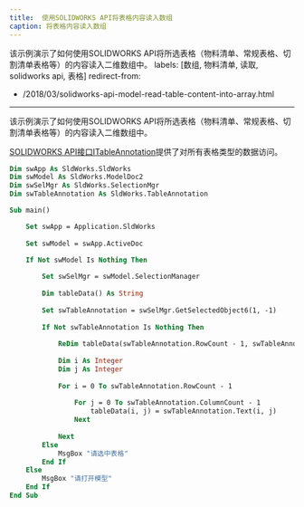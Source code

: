 ```yaml
---
title:  使用SOLIDWORKS API将表格内容读入数组
caption: 将表格内容读入数组
---
```

 该示例演示了如何使用SOLIDWORKS API将所选表格（物料清单、常规表格、切割清单表格等）的内容读入二维数组中。
labels: [数组, 物料清单, 读取, solidworks api, 表格]
redirect-from:
  - /2018/03/solidworks-api-model-read-table-content-into-array.html
---

该示例演示了如何使用SOLIDWORKS API将所选表格（物料清单、常规表格、切割清单表格等）的内容读入二维数组中。

[SOLIDWORKS API接口ITableAnnotation](https://help.solidworks.com/2018/english/api/sldworksapi/SolidWorks.Interop.sldworks~SolidWorks.Interop.sldworks.ITableAnnotation.html)提供了对所有表格类型的数据访问。

```vb
Dim swApp As SldWorks.SldWorks
Dim swModel As SldWorks.ModelDoc2
Dim swSelMgr As SldWorks.SelectionMgr
Dim swTableAnnotation As SldWorks.TableAnnotation

Sub main()

    Set swApp = Application.SldWorks
    
    Set swModel = swApp.ActiveDoc
    
    If Not swModel Is Nothing Then

        Set swSelMgr = swModel.SelectionManager
        
        Dim tableData() As String
        
        Set swTableAnnotation = swSelMgr.GetSelectedObject6(1, -1)
        
        If Not swTableAnnotation Is Nothing Then
            
            ReDim tableData(swTableAnnotation.RowCount - 1, swTableAnnotation.ColumnCount - 1)
            
            Dim i As Integer
            Dim j As Integer
            
            For i = 0 To swTableAnnotation.RowCount - 1
                
                For j = 0 To swTableAnnotation.ColumnCount - 1
                    tableData(i, j) = swTableAnnotation.Text(i, j)
                Next
                
            Next
        Else
            MsgBox "请选中表格"
        End If
    Else
        MsgBox "请打开模型"
    End If
End Sub
```
